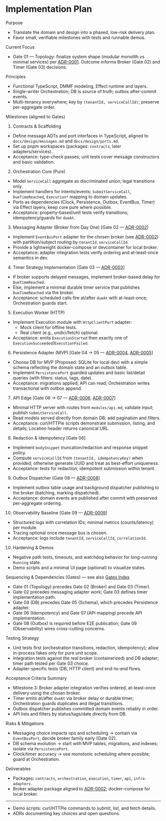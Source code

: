# Implementation Plan

Purpose

- Translate the domain and design into a phased, low-risk delivery plan.
- Favor small, verifiable milestones with tests and runnable demos.

Current Focus

- Gate 01 — Topology: finalize system shape (modular monolith vs minimal services) per [ADR-0001]. Outcome informs Broker (Gate 02) and Timer (Gate 03) decisions.

Principles

- Functional TypeScript, DMMF modeling, Effect runtime and layers.
- Single-writer Orchestration; DB is source of truth; outbox after-commit events.
- Multi-tenancy everywhere; key by `(tenantId, serviceCallId)`; preserve per-aggregate order.

Milestones (aligned to Gates)

1. Contracts & Scaffolding

- Define message ADTs and port interfaces in TypeScript, aligned to `docs/design/messages.md` and `docs/design/ports.md`.
- Set up pnpm workspaces (packages: `contracts`, later adapters/services).
- Acceptance: type-check passes; unit tests cover message constructors and basic validation.

2. Orchestration Core (Pure)

- Model `ServiceCall` aggregate as discriminated union; legal transitions only.
- Implement handlers for intents/events: `SubmitServiceCall`, `DueTimeReached`, `Execution*` mapping to domain updates.
- Ports as dependencies (Clock, Persistence, Outbox, EventBus, Timer) via Effect layers; keep core pure where possible.
- Acceptance: property-based/unit tests verify transitions; idempotency/guards for `dueAt`.

3. Messaging Adapter (Broker from Day One) [Gate 02 — [ADR-0002]]

- Implement `EventBusPort` adapter for the chosen broker (see [ADR-0002]) with partition/subject routing by `tenantId.serviceCallId`.
- Provide a lightweight docker-compose or devcontainer for local broker.
- Acceptance: adapter integration tests verify ordering and at-least-once semantics in dev.

4. Timer Strategy Implementation [Gate 03 — [ADR-0003]]

- If broker supports delayed messages, implement broker-based delay for `DueTimeReached`.
- Else, implement a minimal durable timer service that publishes `DueTimeReached` via the broker.
- Acceptance: scheduled calls fire at/after `dueAt` with at-least-once; Orchestration guards start.

5. Execution Worker (HTTP)

- Implement Execution module with `HttpClientPort` adapter:
  - Mock client for offline tests.
  - Real client (e.g., undici/fetch) optional.
- Acceptance: emits `ExecutionStarted` then exactly one of `ExecutionSucceeded`/`ExecutionFailed`.

6. Persistence Adapter (MVP) [Gate 04 → 05 — [ADR-0004], [ADR-0005]]

- Choose DB for MVP (Proposed: SQLite for local dev) with a simple schema reflecting the domain state and an outbox table.
- Implement `PersistencePort` guarded updates and basic list/detail queries (with filters: status, tags, date).
- Acceptance: migrations applied; API can read; Orchestration writes transactional with outbox append.

7. API Edge [Gate 06 → 07 — [ADR-0006], [ADR-0007]]

- Minimal HTTP server with routes from `modules/api.md`; validate input; publish `SubmitServiceCall`.
- Read models served directly from domain DB; add pagination and filters.
- Acceptance: curl/HTTPie scripts demonstrate submission, listing, and details; Location header returns canonical URL.

8. Redaction & Idempotency [Gate 06]

- Implement `bodySnippet` truncation/redaction and response snippet policy.
- Compute `serviceCallId` from `(tenantId, idempotencyKey)` when provided; otherwise generate UUID and treat as best-effort uniqueness.
- Acceptance: tests for redaction; idempotent submission within tenant.

9. Outbox Dispatcher [Gate 08 — [ADR-0008]]

- Implement outbox table usage and background dispatcher publishing to the broker (batching, marking dispatched).
- Acceptance: domain events are published after commit with preserved per-aggregate ordering.

10. Observability Baseline [Gate 09 — [ADR-0009][ADR-0009]]

- Structured logs with correlation IDs; minimal metrics (counts/latency) per module.
- Tracing optional once message bus is chosen.
- Acceptance: logs include `tenantId`, `serviceCallId`, `correlationId`.

10. Hardening & Demos

- Negative path tests, timeouts, and watchdog behavior for long-running `Running` state.
- Demo scripts and a minimal UI page (optional) to visualize states.

Sequencing & Dependencies (Gates) — see also [Gates Index][GATES]

- Gate 01 (Topology) precedes Gate 02 (Broker) and Gate 03 (Timer).
- Gate 02 precedes messaging adapter work; Gate 03 defines timer implementation path.
- Gate 04 (DB) precedes Gate 05 (Schema), which precedes Persistence adapter.
- Gate 06 (Idempotency) and Gate 07 (API mapping) precede API implementation.
- Gate 08 (Outbox) is required before E2E publication; Gate 09 (Observability) wires cross-cutting concerns.

Testing Strategy

- Unit tests first (orchestration transitions, redaction, idempotency); allow in-process fakes only for pure unit scope.
- Integration tests against the real broker (containerized) and DB adapter; timer path tested per Gate 03 choice.
- Adapter-specific tests (DB, HTTP client) and end-to-end flows.

Acceptance Criteria Summary

- Milestone 3: Broker adapter integration verifies ordered, at-least-once delivery using the chosen broker.
- Timer emits at/after `dueAt` via broker delay or durable timer; Orchestration guards duplicates and illegal transitions.
- Outbox dispatcher publishes committed domain events reliably in order.
- API lists and filters by status/tags/date directly from DB.

Risks & Mitigations

- Messaging choice impacts ops and scheduling → contain via `EventBusPort`; decide broker family early (Gate 02).
- DB schema evolution → start with MVP tables, migrations, and indexes; isolate via `PersistencePort`.
- Clock/timer accuracy → use monotonic scheduling where possible; guard at Orchestration.

Deliverables

- Packages: `contracts`, `orchestration`, `execution`, `timer`, `api`, `infra-adapters`.
- Broker adapter package aligned to [ADR-0002]; docker-compose for local broker.

---

[ADR-0001]: ../decisions/ADR-0001-topology.md
[ADR-0002]: ../decisions/ADR-0002-broker.md
[ADR-0003]: ../decisions/ADR-0003-timer.md
[ADR-0004]: ../decisions/ADR-0004-database.md
[ADR-0005]: ../decisions/ADR-0005-schema.md
[ADR-0006]: ../decisions/ADR-0006-idempotency.md
[ADR-0007]: ../decisions/ADR-0007-api.md
[ADR-0008]: ../decisions/ADR-0008-outbox.md
[ADR-0009]: ../decisions/ADR-0009-observability.md
[GATES]: ../decisions/README.md

- Demo scripts: curl/HTTPie commands to submit, list, and fetch details.
- ADRs documenting key choices and open questions.
